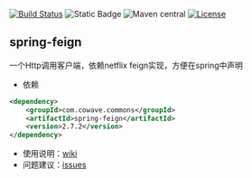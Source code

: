 [![Build Status](https://github.com/cowave5/spring-feign/actions/workflows/maven.yml/badge.svg?branch=master)](https://github.com/cowave5/spring-feign/actions)
![Static Badge](https://img.shields.io/badge/Java-17-brightgreen)
![Maven central](https://img.shields.io/badge/maven--central-2.7.2-brightgreen)
[![License](https://img.shields.io/badge/license-Apache--2.0-brightgreen)](http://www.apache.org/licenses/LICENSE-2.0.txt)

## spring-feign

一个Http调用客户端，依赖netflix feign实现，方便在spring中声明

- 依赖

```xml
<dependency>
    <groupId>com.cowave.commons</groupId>
    <artifactId>spring-feign</artifactId>
    <version>2.7.2</version>
</dependency>
```

- 使用说明：[wiki](https://github.com/cowave5/spring-feign/wiki/%E4%BD%BF%E7%94%A8%E8%AF%B4%E6%98%8E)
- 问题建议：[issues](https://github.com/cowave5/spring-feign/issues)

